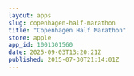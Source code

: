 ```yaml
---
layout: apps
slug: copenhagen-half-marathon
title: "Copenhagen Half Marathon"
store: apple
app_id: 1001301560
date: 2025-09-03T13:20:21Z
published: 2015-07-30T21:14:01Z
---
```

